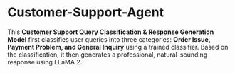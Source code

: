 # Customer-Support-Agent
This **Customer Support Query Classification &amp; Response Generation Model** first classifies user queries into three categories: **Order Issue, Payment Problem, and General Inquiry** using a trained classifier. Based on the classification, it then generates a professional, natural-sounding response using LLaMA 2.
